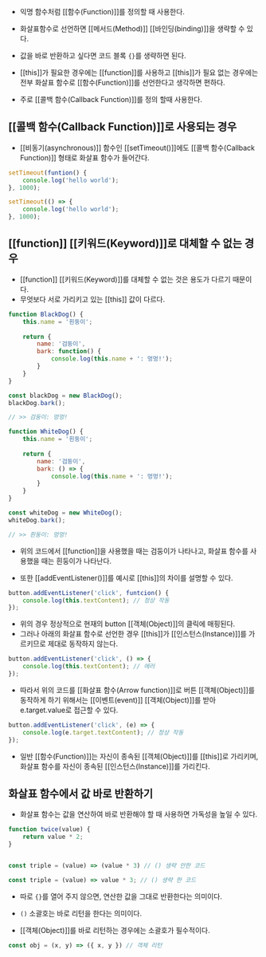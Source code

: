 - 익명 함수처럼 [[함수(Function)]]를 정의할 때 사용한다.

- 화살표함수로 선언하면 [[메서드(Method)]] [[바인딩(binding)]]을 생략할 수 있다.
- 값을 바로 반환하고 싶다면 코드 블록 `{}`를 생략하면 된다.
- [[this]]가 필요한 경우에는 [[function]]를 사용하고 [[this]]가 필요 없는 경우에는 전부 화살표 함수로 [[함수(Function)]]를 선언한다고 생각하면 편하다.

- 주로 [[콜백 함수(Callback Function)]]를 정의 할때 사용한다.


## [[콜백 함수(Callback Function)]]로 사용되는 경우

- [[비동기(asynchronous)]] 함수인 [[setTimeout()]]에도 [[콜백 함수(Callback Function)]] 형태로 화살표 함수가 들어간다.

```jsx
setTimeout(funtion() {
	console.log('hello world');
}, 1000);
```


```jsx
setTimeout(() => {
	console.log('hello world');
}, 1000);
```


## [[function]] [[키워드(Keyword)]]로 대체할 수 없는 경우

- [[function]] [[키워드(Keyword)]]를 대체할 수 없는 것은 용도가 다르기 때문이다. 
- 무엇보다 서로 가리키고 있는 [[this]] 값이 다르다.

```jsx
function BlackDog() {
	this.name = '흰둥이';
	
	return {
		name: '검둥이',
		bark: function() {
			console.log(this.name + ': 멍멍!');
		}
	}
}

const blackDog = new BlackDog();
blackDog.bark(); 

// >> 검둥이: 멍멍!

function WhiteDog() {
	this.name = '흰둥이';
	
	return {
		name: '검둥이',
		bark: () => {
			console.log(this.name + ': 멍멍!');
		}
	}
}

const whiteDog = new WhiteDog();
whiteDog.bark(); 

// >> 흰둥이: 멍멍!
```

- 위의 코드에서 [[function]]을 사용했을 때는 검둥이가 나타나고, 화살표 함수를 사용했을 때는 흰둥이가 나타난다. 

- 또한 [[addEventListener()]]를 예시로 [[this]]의 차이를 설명할 수 있다.

```js
button.addEventListener('click', funtcion() {
	console.log(this.textContent); // 정상 작동
});
```

- 위의 경우 정상적으로 현재의 button [[객체(Object)]]의 클릭에 매핑된다.
- 그러나 아래의 화살표 함수로 선언한 경우 [[this]]가 [[인스턴스(Instance)]]를 가르키므로 제대로 동작하지 않는다.

```js
button.addEventListener('click', () => {
	console.log(this.textContent); // 에러
});
```

- 따라서 위의 코드를 [[화살표 함수(Arrow function)]]로 버튼 [[객체(Object)]]를 동작하게 하기 위해서는 [[이벤트(event)]] [[객체(Object)]]를 받아 e.target.value로 접근할 수 있다.

```js
button.addEventListener('click', (e) => {
	console.log(e.target.textContent); // 정상 작동
});
```

- 일반 [[함수(Function)]]는 자신이 종속된 [[객체(Object)]]를 [[this]]로 가리키며, 화살표 함수를 자신이 종속된 [[인스턴스(Instance)]]를 가리킨다.


## 화살표 함수에서  값 바로 반환하기

- 화살표 함수는 값을 연산하여 바로 반환해야 할 때 사용하면 가독성을 높일 수 있다.

```jsx
function twice(value) {
	return value * 2;
}


const triple = (value) => (value * 3) // () 생략 안한 코드

const triple = (value) => value * 3; // () 생략 한 코드
```

- 따로 `{}`를 열어 주지 않으면, 연산한 값을 그대로 반환한다는 의미이다.
- `()` 소괄호는 바로 리턴을 한다는 의미이다.

- [[객체(Object)]]를 바로 리턴하는 경우에는 소괄호가 필수적이다.

```js
const obj = (x, y) => ({ x, y }) // 객체 리턴
```


